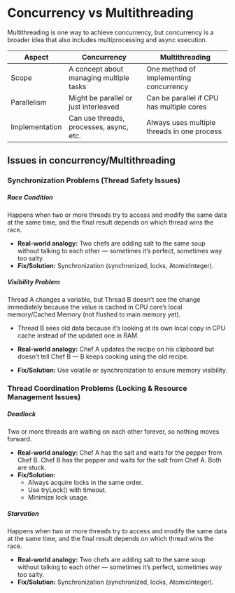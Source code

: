 # Concurrency vs Multithreading

Multithreading is one way to achieve concurrency, but concurrency is a broader idea that also includes multiprocessing and async execution.

| **Aspect**     | **Concurrency**                         | **Multithreading**                          |
| -------------- | --------------------------------------- | ------------------------------------------- |
| Scope          | A concept about managing multiple tasks | One method of implementing concurrency      |
| Parallelism    | Might be parallel or just interleaved   | Can be parallel if CPU has multiple cores   |
| Implementation | Can use threads, processes, async, etc. | Always uses multiple threads in one process |

## Issues in concurrency/Multithreading

### Synchronization Problems (Thread Safety Issues)

##### Race Condition

Happens when two or more threads try to access and modify the same data at the same time, and the final result depends on which thread wins the race.

- **Real-world analogy:** Two chefs are adding salt to the same soup without talking to each other — sometimes it’s perfect, sometimes way too salty.
- **Fix/Solution:** Synchronization (synchronized, locks, AtomicInteger).

##### Visibility Problem

Thread A changes a variable, but Thread B doesn’t see the change immediately because the value is cached in CPU core’s local memory/Cached Memory (not flushed to main memory yet).

- Thread B sees old data because it’s looking at its own local copy in CPU cache instead of the updated one in RAM.

- **Real-world analogy:** Chef A updates the recipe on his clipboard but doesn’t tell Chef B — B keeps cooking using the old recipe.
- **Fix/Solution:** Use volatile or synchronization to ensure memory visibility.

### Thread Coordination Problems (Locking & Resource Management Issues)

##### Deadlock

Two or more threads are waiting on each other forever, so nothing moves forward.

- **Real-world analogy:** Chef A has the salt and waits for the pepper from Chef B.
  Chef B has the pepper and waits for the salt from Chef A.
  Both are stuck.
- **Fix/Solution:**
  - Always acquire locks in the same order.
  - Use tryLock() with timeout.
  - Minimize lock usage.

##### Starvation

Happens when two or more threads try to access and modify the same data at the same time, and the final result depends on which thread wins the race.

- **Real-world analogy:** Two chefs are adding salt to the same soup without talking to each other — sometimes it’s perfect, sometimes way too salty.
- **Fix/Solution:** Synchronization (synchronized, locks, AtomicInteger).
